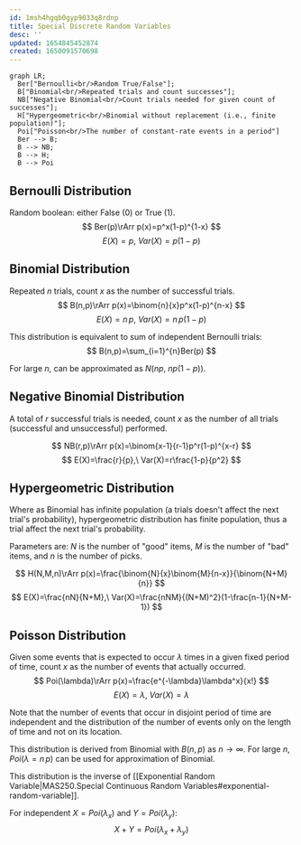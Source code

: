 ```yaml
---
id: 1msh4hgqb0gyp9033q8rdnp
title: Special Discrete Random Variables
desc: ''
updated: 1654845452874
created: 1650091570698
---
```


```mermaid
graph LR;
  Ber["Bernoulli<br/>Random True/False"];
  B["Binomial<br/>Repeated trials and count successes"];
  NB["Negative Binomial<br/>Count trials needed for given count of successes"];
  H["Hypergeometric<br/>Binomial without replacement (i.e., finite population)"];
  Poi["Poisson<br/>The number of constant-rate events in a period"]
  Ber --> B;
  B --> NB;
  B --> H;
  B --> Poi
```

## Bernoulli Distribution

Random boolean: either False (0) or True (1).
$$
Ber(p)\rArr p(x)=p^x(1-p)^{1-x}
$$
$$
E(X)=p,\ Var(X)=p(1-p)
$$

## Binomial Distribution

Repeated $n$ trials, count $x$ as the number of successful trials.
$$
B(n,p)\rArr p(x)=\binom{n}{x}p^x(1-p)^{n-x}
$$
$$
E(X)=n\,p,\ Var(X)=n\,p(1-p)
$$

This distribution is equivalent to sum of independent Bernoulli trials:
$$
B(n,p)=\sum_{i=1}^{n}Ber(p)
$$

For large $n$, can be approximated as $N(np,\ np(1-p))$.

## Negative Binomial Distribution

A total of $r$ successful trials is needed, count $x$ as the number of all trials (successful and unsuccessful) performed.

$$
NB(r,p)\rArr p(x)=\binom{x-1}{r-1}p^r(1-p)^{x-r}
$$
$$
E(X)=\frac{r}{p},\ Var(X)=r\frac{1-p}{p^2}
$$

## Hypergeometric Distribution

Where as Binomial has infinite population (a trials doesn't affect the next trial's probability), hypergeometric distribution has finite population, thus a trial affect the next trial's probability.

Parameters are: $N$ is the number of "good" items, $M$ is the number of "bad" items, and $n$ is the number of picks.

$$
H(N,M,n)\rArr p(x)=\frac{\binom{N}{x}\binom{M}{n-x}}{\binom{N+M}{n}}
$$
$$
E(X)=\frac{nN}{N+M},\ Var(X)=\frac{nNM}{(N+M)^2}(1-\frac{n-1}{N+M-1})
$$

## Poisson Distribution

Given some events that is expected to occur $\lambda$ times in a given fixed period of time, count $x$ as the number of events that actually occurred.
$$
Poi(\lambda)\rArr p(x)=\frac{e^{-\lambda}\lambda^x}{x!}
$$
$$
E(X)=\lambda,\ Var(X)=\lambda
$$

Note that the number of events that occur in disjoint period of time are independent and the distribution of the number of events only on the length of time and not on its location.

This distribution is derived from Binomial with $B(n,p)$ as $n\to \infty$. For large $n$, $Poi(\lambda=n\,p)$ can be used for approximation of Binomial.

This distribution is the inverse of [[Exponential Random Variable|MAS250.Special Continuous Random Variables#exponential-random-variable]].

For independent $X=Poi(\lambda_x)$ and $Y=Poi(\lambda_y)$:
$$
X+Y=Poi(\lambda_x+\lambda_y)
$$
